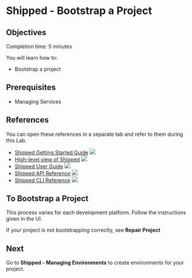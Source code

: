 # Shipped - Bootstrap a Project #





## Objectives ##
Completion time: 5 minutes

You will learn how to:

- Bootstrap a project




## Prerequisites ##

- Managing Services



## References ##
You can open these references in a separate tab and refer to them during this Lab.


- <a href="#" target="_blank">Shipped Getting Started Guide</a>  ![](posts/files/shipped-bootstrap-project/assets/icon-open-link.jpg)
- <a href="https://cisco.jiveon.com/docs/DOC-811787" target="_blank">High-level view of Shipped</a>  ![](posts/files/shipped-bootstrap-project/assets/icon-open-link.jpg)
- <a href="#" target="_blank">Shipped User Guide</a>  ![](posts/files/shipped-bootstrap-project/assets/icon-open-link.jpg)
- <a href="#" target="_blank">Shipped API Reference</a>  ![](posts/files/shipped-bootstrap-project/assets/icon-open-link.jpg)
- <a href="#" target="_blank">Shipped CLI Reference</a>  ![](posts/files/shipped-bootstrap-project/assets/icon-open-link.jpg)



## To Bootstrap a Project

This process varies for each development platform. Follow the instructions given in the UI.

If your project is not bootstrapping correctly, see **Repair Project**




## Next

Go to **Shipped - Managing Environments** to create environments for your project.


